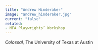```yaml
---
title: "Andrew Hinderaker"
image: "andrew_hinderaker.jpg"
current: "false"
related:
- MFA Playwrights’ Workshop
---
```


*Colossal,* The University of Texas at Austin

